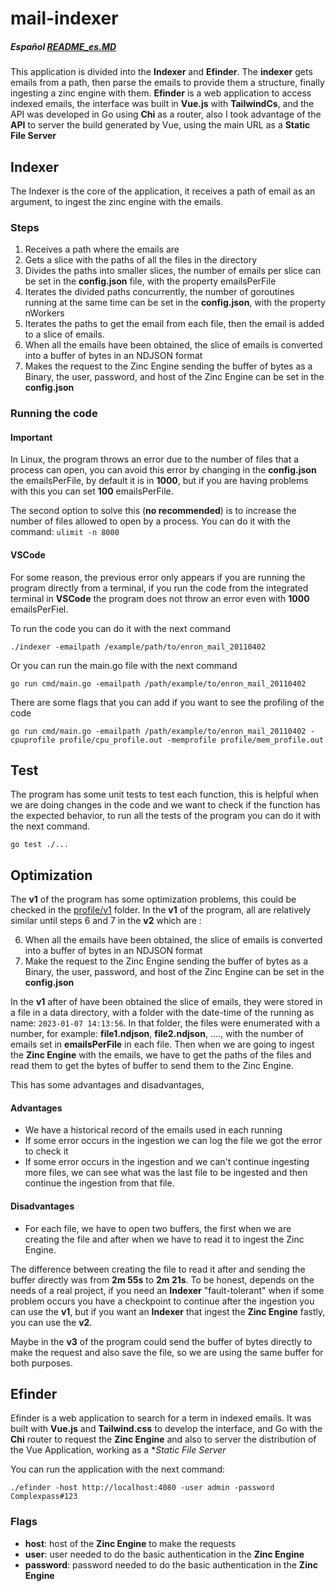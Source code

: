 # mail-indexer
##### Español [README_es.MD](https://github.com/mata649/mail_indexer/blob/master/README_es.md)
This application is divided into the **Indexer** and **Efinder**. The **indexer** gets emails from a path, then parse the emails to provide them a structure, finally ingesting a zinc engine with them.
**Efinder** is a web application to access indexed emails, the interface was built in **Vue.js** with **TailwindCs**, and the API was developed in Go using **Chi** as a router, also I took advantage of the **API** to server the build generated by Vue, using the main URL as a **Static File Server**

## Indexer
The Indexer is the core of the application, it receives a path of email as an argument, to ingest the zinc engine with the emails.
### Steps 
1. Receives a path where the emails are
2. Gets a slice with the paths of all the files in the directory
3. Divides the paths into smaller slices, the number of emails per slice can be set in the **config.json** file, with the property emailsPerFile
4. Iterates the divided paths concurrently, the number of goroutines running at the same time can be set in the **config.json**, with the property nWorkers
5. Iterates the paths to get the email from each file, then the email is added to a slice of emails.
6. When all the emails have been obtained, the slice of emails is converted into a buffer of bytes in an NDJSON format
7. Makes the request to the Zinc Engine sending the buffer of bytes as a Binary, the user, password, and host of the Zinc Engine can be set in the **config.json**
### Running the code
#### Important
In Linux, the program throws an error due to the number of files that a process can open, you can avoid this error by changing in the **config.json** the emailsPerFile, by default it is in **1000**, but if you are having problems with this you can set **100** emailsPerFile.

The second option to solve this (**no recommended**) is to increase the number of files allowed to open by a process. You can do it with the command: `ulimit -n 8000`
#### VSCode
For some reason, the previous error only appears if you are running the program directly from a terminal, if you run the code from the integrated terminal in **VSCode** the program does not throw an error even with **1000** emailsPerFiel.

To run the code you can do it with the next command

    ./indexer -emailpath /example/path/to/enron_mail_20110402
Or you can run the main.go file with the next command

    go run cmd/main.go -emailpath /path/example/to/enron_mail_20110402 
There are some flags that you can add if you want to see the profiling of the code

    go run cmd/main.go -emailpath /path/example/to/enron_mail_20110402 -cpuprofile profile/cpu_profile.out -memprofile profile/mem_profile.out 

## Test
The program has some unit tests to test each function, this is helpful when we are doing changes in the code and we want to check if the function has the expected behavior, to run all the tests of the program you can do it with the next command.

    go test ./...
  
## Optimization
The **v1** of the program has some optimization problems, this could be checked in the [profile/v1](https://github.com/mata649/mail_indexer/tree/master/indexer/profile/v2) folder. 
In the **v1** of the program, all are relatively similar until steps 6 and 7 in the **v2** which are :

 6. When all the emails have been obtained, the slice of emails is converted into a buffer of bytes in an NDJSON format
 7. Make the request to the Zinc Engine sending the buffer of bytes as a Binary, the user, password, and host of the Zinc Engine can be set in the **config.json**

In the **v1** after of have been obtained the slice of emails, they were stored in a file in a data directory, with a folder with the date-time of the running as name: `2023-01-07 14:13:56`. In that folder, the files were enumerated with a number, for example: **file1.ndjson**, **file2.ndjson**, ...., with the number of emails set in **emailsPerFile** in each file. Then when we are going to ingest the **Zinc Engine** with the emails, we have to get the paths of the files and read them to get the bytes of buffer to send them to the Zinc Engine.

This has some advantages and disadvantages,
#### Advantages

 - We have a historical record of the emails used in each running
 - If some error occurs in the ingestion we can log the file we got the error to check it
 - If some error occurs in the ingestion and we can't continue ingesting more files, we can see what was the last file to be ingested and then continue the ingestion from that file.
#### Disadvantages
 - For each file, we have to open two buffers, the first when we are creating the file and after when we have to read it to ingest the Zinc Engine. 

The difference between creating the file to read it after and sending the buffer directly was from **2m 55s** to **2m 21s**. To be honest, depends on the needs of a real project, if you need an **Indexer** "fault-tolerant" when if some problem occurs you have a checkpoint to continue after the ingestion you can use the **v1**, but if you want an **Indexer** that ingest the **Zinc Engine** fastly, you can use the **v2**. 

Maybe in the **v3** of the program could send the buffer of bytes directly to make the request and also save the file, so we are using the same buffer for both purposes. 
## Efinder
Efinder is a web application to search for a term in indexed emails. It was built with **Vue.js** and **Tailwind.css** to develop the interface, and Go with the **Chi** router to request the **Zinc Engine** and also to server the distribution of the Vue Application, working as a **Static File Server*

You can run the application with the next command:

    ./efinder -host http://localhost:4080 -user admin -password Complexpass#123
### Flags

 - **host**: host of the **Zinc Engine** to make the requests
 - **user**: user needed to do the basic authentication in the **Zinc Engine**
 - **password**: password needed to do the basic authentication in the **Zinc Engine**
